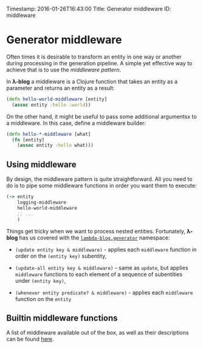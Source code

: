 Timestamp: 2016-01-26T16:43:00
Title: Generator middleware
ID: middleware

# Generator middleware

Often times it is desirable to transform an entity in one way or another during processing in the generation pipeline. A simple yet effective way to achieve that is to use the *middleware pattern*.

In **λ-blog** a middleware is a Clojure function that takes an entity as a parameter and returns an entity as a result:

```clojure
(defn hello-world-middleware [entity]
  (assoc entity :hello :world))
```

On the other hand, it might be useful to pass some additional argumentsx to a middleware. In this case, define a middleware builder:

```clojure
(defn hello-*-middleware [what]
  (fn [entity]
    (assoc entity :hello what)))
```

## Using middleware

By design, the middleware pattern is quite straightforward. All you need to do is to pipe some middleware functions in order you want them to execute:

```clojure
(-> entity
    logging-middleware
    hello-world-middleware
    ;; ...
    )
```

Things get tricky when we want to process nested entities. Fortunately, **λ-blog** has us covered with the [`lambda-blog.generator`](https://idorobots.github.io/lambda-blog/api/lambda-blog.generator.html) namespace:

- `(update entity key & middleware)` - applies each `middleware` function in order on the `(entity key)` subentity,

- `(update-all entity key & middleware)` - same as `update`, but applies `middleware` functions to each element of a sequence of subentities under `(entity key)`,

- `(whenever entity predicate? & middleware)` - applies each `middleware` function on the `entity`

## Builtin middleware functions

A list of middleware available out of the box, as well as their descriptions can be found [here](https://idorobots.github.io/lambda-blog/api/lambda-blog.middleware.html).
